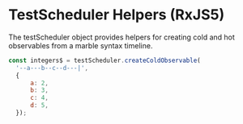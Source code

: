 # TestScheduler Helpers (RxJS5)

The testScheduler object provides helpers for creating cold and hot observables from a marble syntax timeline.

```js
const integers$ = testScheduler.createColdObservable(
  '--a---b--c--d---|',
  {
      a: 2,
      b: 3,
      c: 4,
      d: 5,
  });
```